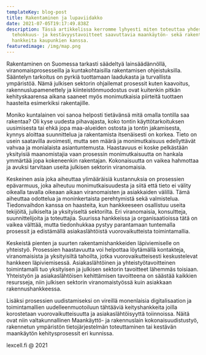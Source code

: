 ```yaml
---
templateKey: blog-post
title: Rakentaminen ja lupaviidakko
date: 2021-07-05T19:17:49.838Z
description: Tässä artikkelissa kerromme lyhyesti miten toteuttaa yhdessä
  tehokkuus- ja kestävyystavoitteet saavuttavia maankäytön- sekä rakentamisen
  hankkeita kaupunkien kanssa.
featuredimage: /img/map.png
---
```

Rakentaminen on Suomessa tarkasti säädeltyä lainsäädännöllä, viranomaisprosesseilla ja kuntakohtaisilla rakentamisen ohjeistuksilla. Sääntelyn tarkoitus on pyrkiä tuottamaan laadukasta ja turvallista ympäristöä. Nämä julkisen sektorin ohjailemat prosessit kuten kaavoitus, rakennuslupamenettely ja kiinteistönmuodostus ovat kuitenkin pitkän kehityskaarensa aikana saaneet myös monimutkaisia piirteitä tuottaen haasteita esimerkiksi rakentajille. 

Moniko kuntalainen voi sanoa helposti tietävänsä mitä omalla tontilla saa rakentaa? Oli kyse uudesta pihavajasta, koko tontin käyttötarkoituksen uusimisesta tai ehkä jopa maa-alueiden ostosta ja tontin jakamisesta, kynnys aloittaa suunnittelua ja rakentamista itsenäisesti on korkea. Tieto on usein saatavilla avoimesti, mutta sen määrä ja monimutkaisuus edellyttävät vahvaa ja monialaista asiantuntemusta. Haastavuus ei koske pelkästään yksityisiä maanomistajia vaan prosessin monimutkaisuutta on hankala ymmärtää jopa kokeneenkin rakentajan. Kokonaisuutta on vaikea hahmottaa ja avuksi tarvitaan useita julkisen sektorin viranomaisia.

Keskeinen asia joka aiheuttaa ylimääräisiä kustannuksia on prosessien epävarmuus, joka aiheutuu monimutkaisuudesta ja siitä että tieto ei välity oikealla tavalla oikeaan aikaan viranomaisten ja asiakkaiden välillä. Tämä aiheuttaa odottelua ja moninkertaista perehtymistä sekä valmistelua. Tiedonvaihdon kanssa on haasteita, kun hankkeeseen osallistuu useita tekijöitä, julkiselta ja yksityiseltä sektorilta. Eri viranomaisia, konsultteja, suunnittelijoita ja toteuttajia. Suurissa hankkeissa ja organisaatioissa tätä on vaikea välttää, mutta tiedonhukkaa pystyy parantamaan tuntemalla prosessit ja edistämällä asiakaslähtöistä vuorovaikutteista toimintamallia.

Keskeistä pienten ja suurten rakentamishankkeiden läpiviemiselle on yhteistyö. Prosessien haastavuutta voi helpottaa löytämällä kontakteja, viranomaisista ja yksityisiltä tahoilta, jotka vuorovaikutteisesti keskustelevat hankkeen läpiviemisessä. Asiakaslähtöinen ja yhteistyötavoitteinen toimintamalli tuo yksityisen ja julkisen sektorin tavoitteet lähemmäs toisiaan. Yhteistyön  ja asiakaslähtöisen kehittämisen tavoitteena on säästää kaikkien resursseja, niin julkisen sektorin viranomaistyössä kuin asiakkaan rakennushankkeessa.

Lisäksi prosessien uudistamiseksi on vireillä monenlaisia digitalisaation ja toimintamallien uudelleenmuotoiluun tähtääviä keityshankkeita joilla korostetaan vuorovaikutteisuutta ja asiakaslähtöisyyttä toiinnoissa. Näitä ovat niin valtakunnallinen Maankäyttö- ja rakennuslain kokonaisuudistustyö, rakennetun ympäristön tietojärjestelmän toteuttaminen tai kestävän maankäytön kehitysprosessit eri kunnissa. 

lexcell.fi @ 2021